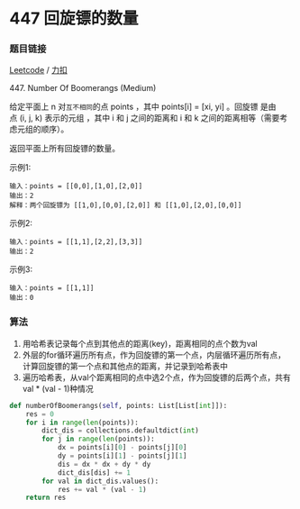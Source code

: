 # 447 回旋镖的数量

### 题目链接

[Leetcode](https://leetcode.com/problems/number-of-boomerangs/) / [力扣](https://leetcode-cn.com/problems/number-of-boomerangs/)

447\.  Number Of Boomerangs (Medium)

给定平面上 n 对`互不相同`的点 points ，其中 points[i] = [xi, yi] 。回旋镖 是由点 (i, j, k) 表示的元组 ，其中 i 和 j 之间的距离和 i 和 k 之间的距离相等（需要考虑元组的顺序）。

返回平面上所有回旋镖的数量。

示例1:

```
输入：points = [[0,0],[1,0],[2,0]]
输出：2
解释：两个回旋镖为 [[1,0],[0,0],[2,0]] 和 [[1,0],[2,0],[0,0]]
```

示例2:

```
输入：points = [[1,1],[2,2],[3,3]]
输出：2
```

示例3:

```
输入：points = [[1,1]]
输出：0
```

### 算法

1. 用哈希表记录每个点到其他点的距离(key)，距离相同的点个数为val
2. 外层的for循环遍历所有点，作为回旋镖的第一个点，内层循环遍历所有点，计算回旋镖的第一个点和其他点的距离，并记录到哈希表中
3. 遍历哈希表，从val个距离相同的点中选2个点，作为回旋镖的后两个点，共有val * (val - 1)种情况

```python
def numberOfBoomerangs(self, points: List[List[int]]):
    res = 0
    for i in range(len(points)):
        dict_dis = collections.defaultdict(int)
        for j in range(len(points)):
            dx = points[i][0] - points[j][0]
            dy = points[i][1] - points[j][1]
            dis = dx * dx + dy * dy
            dict_dis[dis] += 1
        for val in dict_dis.values():
            res += val * (val - 1)
    return res
```
